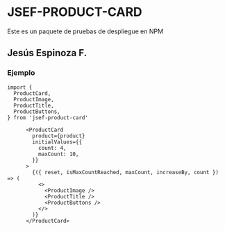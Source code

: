 # JSEF-PRODUCT-CARD

Este es un paquete de pruebas de despliegue en NPM

## Jesús Espinoza F.

### Ejemplo

```
import {
  ProductCard,
  ProductImage,
  ProductTitle,
  ProductButtons,
} from 'jsef-product-card'

```

```
      <ProductCard
        product={product}
        initialValues={{
          count: 4,
          maxCount: 10,
        }}
      >
        {({ reset, isMaxCountReached, maxCount, increaseBy, count }) => (
          <>
            <ProductImage />
            <ProductTitle />
            <ProductButtons />
          </>
        )}
      </ProductCard>

```
